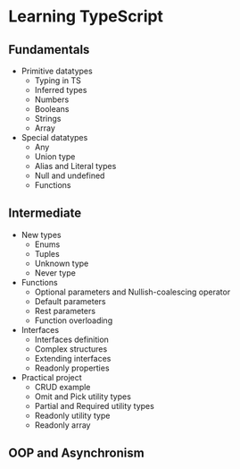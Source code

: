 # Learning TypeScript

## Fundamentals

* Primitive datatypes
  * Typing in TS
  * Inferred types
  * Numbers
  * Booleans
  * Strings
  * Array
* Special datatypes
  * Any
  * Union type
  * Alias and Literal types
  * Null and undefined
  * Functions
  
## Intermediate

* New types
  * Enums
  * Tuples
  * Unknown type
  * Never type
* Functions
  * Optional parameters and Nullish-coalescing operator
  * Default parameters
  * Rest parameters
  * Function overloading
* Interfaces
  * Interfaces definition
  * Complex structures
  * Extending interfaces
  * Readonly properties
* Practical project
  * CRUD example
  * Omit and Pick utility types
  * Partial and Required utility types
  * Readonly utility type
  * Readonly array
 
## OOP and Asynchronism 
